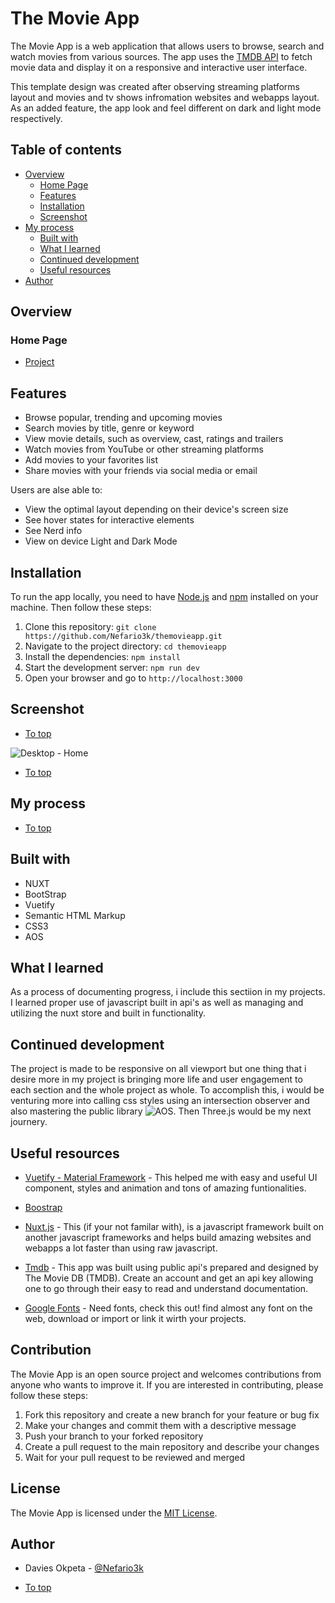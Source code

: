 # The Movie App

The Movie App is a web application that allows users to browse, search and watch movies from various sources. The app uses the [TMDB API](https://developers.themoviedb.org/3) to fetch movie data and display it on a responsive and interactive user interface.

This template design was created after observing streaming platforms layout and movies and tv shows infromation websites and webapps layout. As an added feature, the app look and feel different on dark and light mode respectively.

## Table of contents

- [Overview](#overview)
  - [Home Page](#home-page)
  - [Features](#features)
  - [Installation](#installation)
  - [Screenshot](#screenshot)
- [My process](#my-process)
  - [Built with](#built-with)
  - [What I learned](#what-i-learned)
  - [Continued development](#continued-development)
  - [Useful resources](#useful-resources)
- [Author](#author)

## Overview

### Home Page

- [Project](https://nefario3k.github.io/themovieapp/)

## Features

- Browse popular, trending and upcoming movies
- Search movies by title, genre or keyword
- View movie details, such as overview, cast, ratings and trailers
- Watch movies from YouTube or other streaming platforms
- Add movies to your favorites list
- Share movies with your friends via social media or email

Users are alse able to:

- View the optimal layout depending on their device's screen size
- See hover states for interactive elements
- See Nerd info
- View on device Light and Dark Mode

## Installation

To run the app locally, you need to have [Node.js](https://nodejs.org/en/) and [npm](https://www.npmjs.com/) installed on your machine. Then follow these steps:

1. Clone this repository: `git clone https://github.com/Nefario3k/themovieapp.git`
2. Navigate to the project directory: `cd themovieapp`
3. Install the dependencies: `npm install`
4. Start the development server: `npm run dev`
5. Open your browser and go to `http://localhost:3000`

## Screenshot

- [To top](#overview)

![Desktop - Home](./static/images/desktopH.png)

- [To top](#overview)

## My process

- [To top](#overview)
  <br />

## Built with

- NUXT
- BootStrap
- Vuetify
- Semantic HTML Markup
- CSS3
- AOS

## What I learned

As a process of documenting progress, i include this sectiion in my projects. I learned proper use of javascript built in api's as well as managing and utilizing the nuxt store and built in functionality.

## Continued development

The project is made to be responsive on all viewport but one thing that i desire more in my project is bringing more life and user engagement to each section and the whole project as whole. To accomplish this, i would be venturing more into calling css styles using an intersection observer and also mastering the public library ![AOS](https://michalsnik.github.io/aos/). Then Three.js would be my next journery.

## Useful resources

- [Vuetify - Material Framework](https://vuetifyjs.com/en/) - This helped me with easy and useful UI component, styles and animation and tons of amazing funtionalities.

- [Boostrap](https://getbootstrap.com)

- [Nuxt.js](https://nuxtjs.org) - This (if your not familar with), is a javascript framework built on another javascript frameworks and helps build amazing websites and webapps a lot faster than using raw javascript.

- [Tmdb](https://www.themoviedb.org) - This app was built using public api's prepared and designed by The Movie DB (TMDB). Create an account and get an api key allowing one to go through their easy to read and understand documentation.

- [Google Fonts](https://fonts.google.com) - Need fonts, check this out! find almost any font on the web, download or import or link it wirth your projects.

## Contribution

The Movie App is an open source project and welcomes contributions from anyone who wants to improve it. If you are interested in contributing, please follow these steps:

1. Fork this repository and create a new branch for your feature or bug fix
2. Make your changes and commit them with a descriptive message
3. Push your branch to your forked repository
4. Create a pull request to the main repository and describe your changes
5. Wait for your pull request to be reviewed and merged

## License

The Movie App is licensed under the [MIT License](https://github.com/Nefario3k/themovieapp/blob/gh-pages/LICENSE).

## Author

- Davies Okpeta - [@Nefario3k](https://nefario3k.github.io/Nefario3k/)

- [To top](#overview)<br />
